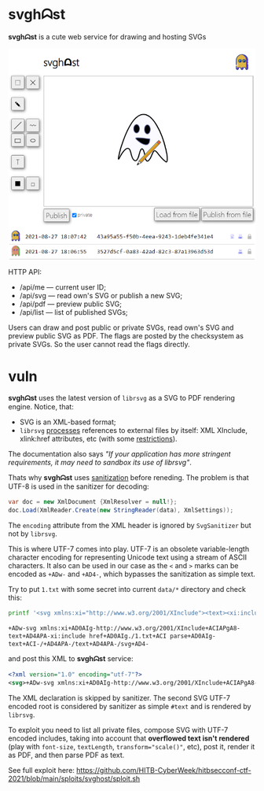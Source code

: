 # svghᗣst
**svghᗣst** is a cute web service for drawing and hosting SVGs

![svghᗣst](img/svghost.png)

HTTP API:
* /api/me — current user ID;
* /api/svg — read own's SVG or publish a new SVG;
* /api/pdf — preview public SVG;
* /api/list — list of published SVGs;

Users can draw and post public or private SVGs, read own's SVG and preview public SVG as PDF.
The flags are posted by the checksystem as private SVGs. So the user cannot read the flags directly.

# vuln
**svghᗣst** uses the latest version of `librsvg` as a SVG to PDF rendering engine.
Notice, that:
* SVG is an XML-based format;
* `librsvg` [processes](https://gitlab.gnome.org/GNOME/librsvg/-/blob/bf47971e680353d9c8e111dc3ee5a5fde8495d46/SECURITY.md#security-considerations-for-librsvg) references to external files by itself: XML XInclude, xlink:href attributes, etc (with some [restrictions](https://developer-old.gnome.org/rsvg/unstable/RsvgHandle.html#id-1.2.5.7.5.6)).

The documentation also says *"If your application has more stringent requirements, it may need to sandbox its use of librsvg"*.

Thats why **svghᗣst** uses [sanitization](https://github.com/HITB-CyberWeek/hitbsecconf-ctf-2021/blob/main/services/svghost/src/utils/svg/SvgSanitizer.cs) before reneding.
The problem is that UTF-8 is used in the sanitizer for decoding:
```cs
var doc = new XmlDocument {XmlResolver = null!};
doc.Load(XmlReader.Create(new StringReader(data), XmlSettings));
```
The `encoding` attribute from the XML header is ignored by `SvgSanitizer` but not by `librsvg`.

This is where UTF-7 comes into play. UTF-7 is an obsolete variable-length character encoding for representing Unicode text using a stream of ASCII characters.
It also can be used in our case as the `<` and `>` marks can be encoded as `+ADw-` and `+AD4-`, which bypasses the sanitization as simple text.

Try to put `1.txt` with some secret into current `data/*` directory and check this:
```sh
printf '<svg xmlns:xi="http://www.w3.org/2001/XInclude"><text><xi:include href="./1.txt" parse="text"/></text></svg>' | iconv -f utf-8 -t utf-7
```
```
+ADw-svg xmlns:xi+AD0AIg-http://www.w3.org/2001/XInclude+ACIAPgA8-text+AD4APA-xi:include href+AD0AIg./1.txt+ACI parse+AD0AIg-text+ACI-/+AD4APA-/text+AD4APA-/svg+AD4-
```
and post this XML to **svghᗣst** service:
```xml
<?xml version="1.0" encoding="utf-7"?>
<svg>+ADw-svg xmlns:xi+AD0AIg-http://www.w3.org/2001/XInclude+ACIAPgA8-text+AD4APA-xi:include href+AD0AIg./1.txt+ACI parse+AD0AIg-text+ACI-/+AD4APA-/text+AD4APA-/svg+AD4-</svg>
```
The XML declaration is skipped by sanitizer. The second SVG UTF-7 encoded root is considered by sanitizer as simple `#text` and is rendered by `librsvg`.

To exploit you need to list all private files, compose SVG with UTF-7 encoded includes, taking into account that **overflowed text isn't rendered** (play with `font-size`, `textLength`, `transform="scale()"`, etc), post it, render it as PDF, and then parse PDF as text.

See full exploit here: https://github.com/HITB-CyberWeek/hitbsecconf-ctf-2021/blob/main/sploits/svghost/sploit.sh
